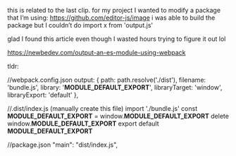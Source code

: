 this is related to the last clip. for my project I wanted to modify a package
that I’m using: https://github.com/editor-js/image i was able to build the
package but I couldn’t do import x from 'output.js'

glad I found this article even though I wasted hours trying to figure it out lol

https://newbedev.com/output-an-es-module-using-webpack

tldr:

//webpack.config.json
output: {
    path: path.resolve('./dist'),
    filename: 'bundle.js',
    library: '__MODULE_DEFAULT_EXPORT__',
    libraryTarget: 'window',
    libraryExport: 'default'
  },

//.dist/index.js (manually create this file)
import './bundle.js'
const __MODULE_DEFAULT_EXPORT__ = window.__MODULE_DEFAULT_EXPORT__
delete window.__MODULE_DEFAULT_EXPORT__
export default __MODULE_DEFAULT_EXPORT__

//package.json
"main": "dist/index.js",

